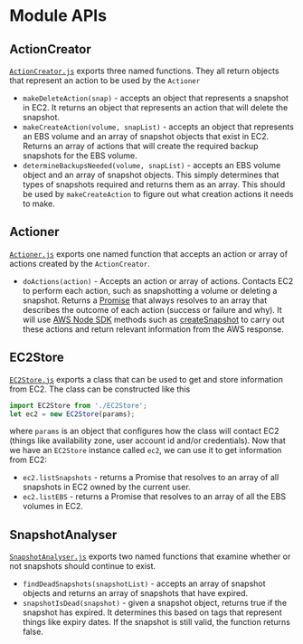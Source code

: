 # Module APIs

## ActionCreator

[`ActionCreator.js`](../src/ActionCreator.js) exports three named functions. They all return objects that represent an action to be used by the `Actioner`

- `makeDeleteAction(snap)` - accepts an object that represents a snapshot in EC2. It returns an object that represents an action that will delete the snapshot.
- `makeCreateAction(volume, snapList)` - accepts an object that represents an EBS volume and an array of snapshot objects that exist in EC2. Returns an array of actions that will create the required backup snapshots for the EBS volume.
- `determineBackupsNeeded(volume, snapList)` - accepts an EBS volume object and an array of snapshot objects. This simply determines that types of snapshots required and returns them as an array. This should be used by `makeCreateAction` to figure out what creation actions it needs to make.

## Actioner

[`Actioner.js`](../src/Actioner.js) exports one named function that accepts an action or array of actions created by the `ActionCreator`.

- `doActions(action)` - Accepts an action or array of actions. Contacts EC2 to perform each action, such as snapshotting a volume or deleting a snapshot. Returns a [Promise](https://developer.mozilla.org/en/docs/Web/JavaScript/Reference/Global_Objects/Promise) that always resolves to an array that describes the outcome of each action (success or failure and why). It will use [AWS Node SDK](http://docs.aws.amazon.com/AWSJavaScriptSDK/latest/AWS/EC2.html) methods such as [createSnapshot](http://docs.aws.amazon.com/AWSJavaScriptSDK/latest/AWS/EC2.html#createSnapshot-property) to carry out these actions and return relevant information from the AWS response.

## EC2Store

[`EC2Store.js`](../src/EC2Store.js) exports a class that can be used to get and store information from EC2. The class can be constructed like this
```JavaScript
import EC2Store from './EC2Store';
let ec2 = new EC2Store(params);
```
where `params` is an object that configures how the class will contact EC2 (things like availability zone, user account id and/or credentials). Now that we have an `EC2Store` instance called `ec2`, we can use it to get information from EC2:

- `ec2.listSnapshots` - returns a Promise that resolves to an array of all snapshots in EC2 owned by the current user.
- `ec2.listEBS` - returns a Promise that resolves to an array of all the EBS volumes in EC2.

## SnapshotAnalyser

[`SnapshotAnalyser.js`](../src/SnapshotAnalyser.js) exports two named functions that examine whether or not snapshots should continue to exist.

- `findDeadSnapshots(snapshotList)` - accepts an array of snapshot objects and returns an array of snapshots that have expired.
- `snapshotIsDead(snapshot)` - given a snapshot object, returns true if the snapshot has expired. It determines this based on tags that represent things like expiry dates. If the snapshot is still valid, the function returns false. 
